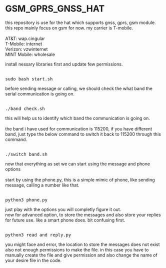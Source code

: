 # GSM_GPRS_GNSS_HAT</br>

<p>
  this repository is use for the hat which supports gnss, gprs, gsm module. this repo mainly focus on gsm for now. my carrier is T-mobile.</br></br>
AT&T: wap.cingular</br>
T-Mobile: internet</br>
Verizon: vzwinternet</br>
MINT Mobile: wholesale</br>
<div>
  install nessary libraries first and update few permissions.</div></br>
  <pre>sudo bash start.sh</pre>
  before sending message or calling, we should check the what band the serial communication is going on.</br></br>
  <pre>./band_check.sh</pre>
  this will help us to identify which band the communication is going on.</br></br>
</div>
<div>
  the band i have used for communication is 115200, if you have different band, just type the below command to switch it back to 115200 through this command.</br></br>
  <pre>./switch_band.sh</pre>
</div>
<div>
  now that everything as set we can start using the message and phone options</br></br>
  start by using the phone.py, this is a simple mimic of phone, like sending message, calling a number like that.</br></br>
  <pre>python3 phone.py</pre>
  just play with the options you will completly figure it out.</br>
</div>
<div>
  now for advanced option, to store the messages and also store your replies for future use. like a smart phone does. bit confusing first. </br></br>
  <pre>python3 read_and_reply.py</pre>
  you might face and error, the location to store the messages does not exist also not enough permissions to make the file. in this case you have to manually create the file and give permission and also change the name of your desire file in the code.</br>
</div>
</p>
